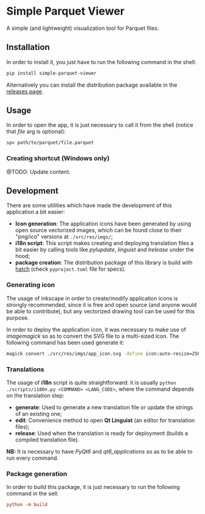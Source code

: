 # Simple Parquet Viewer

A simple (and lightweight) visualization tool for Parquet files.

## Installation

In order to install it, you just have to run the following command in the shell:

```sh
pip install simple-parquet-viewer
```

Alternatively you can install the distribution package available in the [releases page](https://github.com/mauromascarenhas/simple-parquet-viewer/releases).

## Usage

In order to open the app, it is just necessary to call it from the shell (notice that *file* arg is optional):

```sh
spv path/to/parquet/file.parquet
```

### Creating shortcut (Windows only)

@TODO: Update content.

## Development

There are some utilities which have made the development of this application a bit easier:

- **Icon generation**: The application icons have been generated by using open source vectorized images, which can be found close to their "png/ico" versions at `./src/res/imgs/`;
- **i18n script**: This script makes creating and deploying translation files a bit easier by calling tools like *pylupdate*, *linguist* and *lrelease* under the hood;
- **package creation**: The distribution package of this library is build with [hatch](https://hatch.pypa.io/latest/) (check `pyproject.toml` file for specs).

### Generating icon

The usage of inkscape in order to create/modify application icons is strongly recommended, since it is free and open source (and anyone would be able to contribute), but any vectorized drawing tool can be used for this purpose.

In order to deploy the application icon, it was necessary to make use of *imagemagick* so as to convert the SVG file to a multi-sized icon. The following command has been used generate it:

```sh
magick convert ./src/res/imgs/app_icon.svg -define icon:auto-resize=256,128,48,32,16 -background none -fuzz 10% -transparent white  ./src/res/imgs/app_icon.ico
```

### Translations

The usage of **i18n** script is quite straightforward: it is usually `python ./scripts/i180n.py <COMMAND> <LANG_CODE>`, where the command depends on the translation step:

- **generate**: Used to generate a new translation file or update the strings of an existing one;
- **edit**: Convenience method to open **Qt Linguist** (an editor for translation files);
- **release**: Used when the translation is ready for deployment (builds a compiled translation file).

**NB:** It is necessary to have *PyQt6* and *qt6_applications* so as to be able to run every command.

### Package generation

In order to build this package, it is just necessary to run the following command in the sell:

```toml
python -m build
```